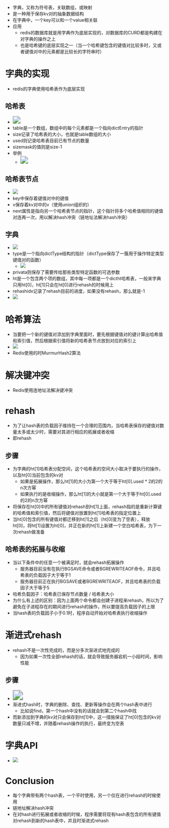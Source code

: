 - 字典，又称为符号表，关联数组，或映射
- 是一种用于保存kv对的抽象数据结构
- 在字典中，一个key可以和一个value相关联
- 应用
  - redis的数据库就是用字典作为底层实现的，对数据库的CURD都是构建在对字典的操作之上
  - 也是哈希键的底层实现之一（当一个哈希键包含的键值对比较多时，又或者键值对中的元素都是比较长的字符串时）



# 字典的实现

- redis的字典使用哈希表作为底层实现



## 哈希表

- <img src="image/哈希表.png" style="zoom:150%;" />
- table是一个数组，数组中的每个元素都是一个指向dictEntry的指针
- size记录了哈希表的大小，也就是table数组的大小
- used则记录哈希表目前已有节点的数量
- sizemask的值则是size-1
- 举例
  - <img src="image/哈希表_02.png" style="zoom:150%;" />



## 哈希表节点

- ![](image/dictEntry.png)
- key中保存着键值对中的键值
- v保存着kv对中的v（使用union组织的）
- next属性是指向另一个哈希表节点的指针，这个指针将多个哈希值相同的键值对连再一次，用以解决hash冲突（链地址法解决hash冲突）



## 字典

- ![](image/字典.png)
- type是一个指向dictType结构的指针（dictType保存了一簇用于操作特定类型键值对的函数）
  - ![](image/dictType.png)
- privata则保存了需要传给那些类型特定函数的可选参数
- ht是一个包含两个项的数组，其中每一项都是一个dictht哈希表，一般来字典只用ht[0]，ht[1]只会在ht[0]进行rehash的时候用上
- rehashidx记录了rehash目前的进度，如果没有rehash，那么就是-1
- ![](image/字典_02.png)



# 哈希算法

- 当要把一个新的键值对添加到字典里面时，要先根据键值对的键计算出哈希值和索引值，然后根据索引值将新的哈希表节点放到对应的索引上
- ![](image/hash算法.png)
- Redis使用的时MurmurHash2算法



# 解决键冲突

- Redis使用连地址法解决键冲突



# rehash

- 为了让hash表的负载因子维持在一个合理的范围内，当哈希表保存的键值对数量太多或太少时，需要对其进行相应的拓展或者收缩
- 即rehash



## 步骤

- 为字典的ht[1]哈希表分配空间，这个哈希表的空间大小取决于要执行的操作，以及ht[0]当前包含的kv对
  - 如果是拓展操作，那么ht[1]的大小为第一个大于等于ht[0].used * 2的2的n次方幂
  - 如果执行的是收缩操作，那么ht[1]的大小就是第一个大于等于ht[0].used的2的n次方幂
- 将保存在ht[0]中的所有键值对rehash到ht[1]上面，rehash指的是重新计算键的哈希值和索引值，然后将键值对放置到ht[1]哈希表的指定位置上
- 当ht[0]包含的所有键值对都迁移到ht[1]之后（ht[0]变为了空表），释放ht[0]，将ht[1]设置为ht[0]，并正在新的ht[1]上新建一个空白哈希表，为下一次rehash做准备



## 哈希表的拓展与收缩

- 当以下条件中的任意一个被满足时，就会rehash拓展操作
  - 服务器目前没有在执行BGSAVE命令或者BGREWRITEAOF命令，并且哈希表的负载因子大于等于1
  - 服务器目前正在执行BGSAVE或者BGREWRITEAOF，并且哈希表的负载因子大于等于5
- 哈希负载因子：哈希表已保存节点数量 / 哈希表大小
- 为什么有上述的区别：因为上面两个命令都会创建子进程来rehash，所以为了避免在子进程存在的期间进行rehash的操作，所以要提高负载因子的上限
- 当hash表的负载因子小于0.1时，程序自动开始对哈希表执行收缩操作



# 渐进式rehash

- rehash不是一次性完成的，而是分多次渐进式地完成的
  - 因为如果一次性全部rehash的话，就会导致服务器宕机一小段时间，影响性能



## 步骤

- <img src="image/渐进式hash.png" style="zoom:200%;" />
- 渐进式hash时，字典的删除、查找、更新等操作会在两个hash表中进行
  - 比如说find，第一个hash中没有的话就会到第二个hash中找
- 而新添加到字典的kv对只会保存到ht[1]中，这一措施保证了ht[0]包含的kv对数量只减不增，并随着rehash操作的执行，最终变为空表



# 字典API

- ![](image/字典API.png)



# Conclusion

- 每个字典带有两个hash表，一个平时使用，另一个仅在进行rehash的时候使用
- 链地址解决hash冲突
- 在对hash进行拓展或者收缩的时候，程序需要将现有hash表包含的所有键值对rehash到新的hash表中，并且时渐进式rehash